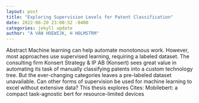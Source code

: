 ```yaml
--- 
layout: post 
title: "Exploring Supervision Levels for Patent Classification" 
date: 2022-06-20 23:00:52 -0400 
categories: jekyll update 
author: "A VAN HOEWIJK, H HOLMSTRM" 
--- 
```

Abstract Machine learning can help automate monotonous work. However, most approaches use supervised learning, requiring a labeled dataset. The consulting firm Konsert Strategy & IP AB (Konsert) sees great value in automating its task of manually classifying patents into a custom technology tree. But the ever-changing categories leaves a pre-labeled dataset unavailable. Can other forms of supervision be used for machine learning to excel without extensive data? This thesis explores Cites: Mobilebert: a compact task-agnostic bert for resource-limited devices